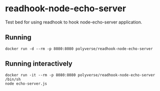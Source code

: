 # readhook-node-echo-server
Test bed for using readhook to hook node-echo-server application.
## Running
    docker run -d --rm -p 8080:8080 polyverse/readhook-node-echo-server
## Running interactively
    docker run -it --rm -p 8080:8080 polyverse/readhook-node-echo-server /bin/sh
    node echo-server.js

